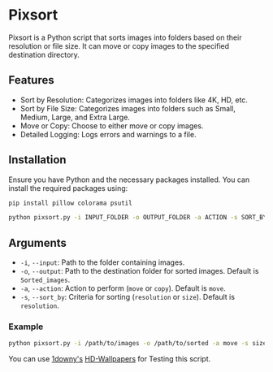 # Pixsort

Pixsort is a Python script that sorts images into folders based on their resolution or file size. It can move or copy images to the specified destination directory.

## Features

- Sort by Resolution: Categorizes images into folders like 4K, HD, etc.
- Sort by File Size: Categorizes images into folders such as Small, Medium, Large, and Extra Large.
- Move or Copy: Choose to either move or copy images.
- Detailed Logging: Logs errors and warnings to a file.

## Installation

Ensure you have Python and the necessary packages installed. You can install the required packages using:

```bash
pip install pillow colorama psutil
```

```bash
python pixsort.py -i INPUT_FOLDER -o OUTPUT_FOLDER -a ACTION -s SORT_BY
```

## Arguments

- `-i`, `--input`: Path to the folder containing images.
- `-o`, `--output`: Path to the destination folder for sorted images. Default is `Sorted_images`.
- `-a`, `--action`: Action to perform (`move` or `copy`). Default is `move`.
- `-s`, `--sort_by`: Criteria for sorting (`resolution` or `size`). Default is `resolution`.

### Example

```bash
python pixsort.py -i /path/to/images -o /path/to/sorted -a move -s size
```
You can use [1downy's](https://github.com/1downy) [HD-Wallpapers](https://github.com/1downy/HD-Wallpapers) for Testing this script.

